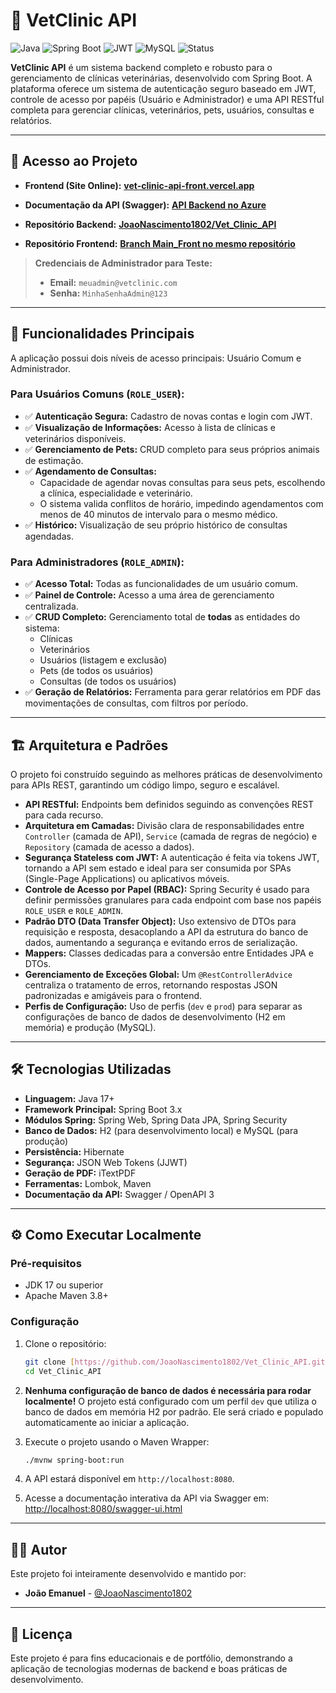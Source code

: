 # 🐾 VetClinic API

![Java](https://img.shields.io/badge/Java-17%2B-blue?style=for-the-badge&logo=java)
![Spring Boot](https://img.shields.io/badge/Spring_Boot-3.x-6DB33F?style=for-the-badge&logo=spring)
![JWT](https://img.shields.io/badge/Security-JWT-black?style=for-the-badge&logo=jsonwebtokens)
![MySQL](https://img.shields.io/badge/MySQL-4479A1?style=for-the-badge&logo=mysql)
![Status](https://img.shields.io/badge/Status-Concluído-brightgreen?style=for-the-badge)

**VetClinic API** é um sistema backend completo e robusto para o gerenciamento de clínicas veterinárias, desenvolvido com Spring Boot. A plataforma oferece um sistema de autenticação seguro baseado em JWT, controle de acesso por papéis (Usuário e Administrador) e uma API RESTful completa para gerenciar clínicas, veterinários, pets, usuários, consultas e relatórios.

---

## 🚀 Acesso ao Projeto

- **Frontend (Site Online):** **[vet-clinic-api-front.vercel.app](https://vet-clinic-api-front.vercel.app/)**
- **Documentação da API (Swagger):** **[API Backend no Azure](https://videogamee-audkgzdjceemames.brazilsouth-01.azurewebsites.net/swagger-ui.html)**

- **Repositório Backend:** **[JoaoNascimento1802/Vet_Clinic_API](https://github.com/JoaoNascimento1802/Vet_Clinic_API)**
- **Repositório Frontend:** **[Branch Main_Front no mesmo repositório](https://github.com/JoaoNascimento1802/Vet_Clinic_API/tree/Main_Front)**

> **Credenciais de Administrador para Teste:**
> - **Email:** `meuadmin@vetclinic.com`
> - **Senha:** `MinhaSenhaAdmin@123`

---

## 🎯 Funcionalidades Principais

A aplicação possui dois níveis de acesso principais: Usuário Comum e Administrador.

### Para Usuários Comuns (`ROLE_USER`):
- ✅ **Autenticação Segura:** Cadastro de novas contas e login com JWT.
- ✅ **Visualização de Informações:** Acesso à lista de clínicas e veterinários disponíveis.
- ✅ **Gerenciamento de Pets:** CRUD completo para seus próprios animais de estimação.
- ✅ **Agendamento de Consultas:**
  - Capacidade de agendar novas consultas para seus pets, escolhendo a clínica, especialidade e veterinário.
  - O sistema valida conflitos de horário, impedindo agendamentos com menos de 40 minutos de intervalo para o mesmo médico.
- ✅ **Histórico:** Visualização de seu próprio histórico de consultas agendadas.

### Para Administradores (`ROLE_ADMIN`):
- ✅ **Acesso Total:** Todas as funcionalidades de um usuário comum.
- ✅ **Painel de Controle:** Acesso a uma área de gerenciamento centralizada.
- ✅ **CRUD Completo:** Gerenciamento total de **todas** as entidades do sistema:
    - Clínicas
    - Veterinários
    - Usuários (listagem e exclusão)
    - Pets (de todos os usuários)
    - Consultas (de todos os usuários)
- ✅ **Geração de Relatórios:** Ferramenta para gerar relatórios em PDF das movimentações de consultas, com filtros por período.

---

## 🏗️ Arquitetura e Padrões

O projeto foi construído seguindo as melhores práticas de desenvolvimento para APIs REST, garantindo um código limpo, seguro e escalável.

- **API RESTful:** Endpoints bem definidos seguindo as convenções REST para cada recurso.
- **Arquitetura em Camadas:** Divisão clara de responsabilidades entre `Controller` (camada de API), `Service` (camada de regras de negócio) e `Repository` (camada de acesso a dados).
- **Segurança Stateless com JWT:** A autenticação é feita via tokens JWT, tornando a API sem estado e ideal para ser consumida por SPAs (Single-Page Applications) ou aplicativos móveis.
- **Controle de Acesso por Papel (RBAC):** Spring Security é usado para definir permissões granulares para cada endpoint com base nos papéis `ROLE_USER` e `ROLE_ADMIN`.
- **Padrão DTO (Data Transfer Object):** Uso extensivo de DTOs para requisição e resposta, desacoplando a API da estrutura do banco de dados, aumentando a segurança e evitando erros de serialização.
- **Mappers:** Classes dedicadas para a conversão entre Entidades JPA e DTOs.
- **Gerenciamento de Exceções Global:** Um `@RestControllerAdvice` centraliza o tratamento de erros, retornando respostas JSON padronizadas e amigáveis para o frontend.
- **Perfis de Configuração:** Uso de perfis (`dev` e `prod`) para separar as configurações de banco de dados de desenvolvimento (H2 em memória) e produção (MySQL).

---

## 🛠️ Tecnologias Utilizadas

- **Linguagem:** Java 17+
- **Framework Principal:** Spring Boot 3.x
- **Módulos Spring:** Spring Web, Spring Data JPA, Spring Security
- **Banco de Dados:** H2 (para desenvolvimento local) e MySQL (para produção)
- **Persistência:** Hibernate
- **Segurança:** JSON Web Tokens (JJWT)
- **Geração de PDF:** iTextPDF
- **Ferramentas:** Lombok, Maven
- **Documentação da API:** Swagger / OpenAPI 3

---

## ⚙️ Como Executar Localmente

### Pré-requisitos
- JDK 17 ou superior
- Apache Maven 3.8+

### Configuração
1.  Clone o repositório:
    ```bash
    git clone [https://github.com/JoaoNascimento1802/Vet_Clinic_API.git](https://github.com/JoaoNascimento1802/Vet_Clinic_API.git)
    cd Vet_Clinic_API
    ```
2.  **Nenhuma configuração de banco de dados é necessária para rodar localmente!** O projeto está configurado com um perfil `dev` que utiliza o banco de dados em memória H2 por padrão. Ele será criado e populado automaticamente ao iniciar a aplicação.

3.  Execute o projeto usando o Maven Wrapper:
    ```bash
    ./mvnw spring-boot:run
    ```

4.  A API estará disponível em `http://localhost:8080`.

5.  Acesse a documentação interativa da API via Swagger em:
    [http://localhost:8080/swagger-ui.html](http://localhost:8080/swagger-ui.html)

---

## 👨‍💻 Autor

Este projeto foi inteiramente desenvolvido e mantido por:

- **João Emanuel** - [@JoaoNascimento1802](https://github.com/JoaoNascimento1802)

---

## 📄 Licença

Este projeto é para fins educacionais e de portfólio, demonstrando a aplicação de tecnologias modernas de backend e boas práticas de desenvolvimento.
